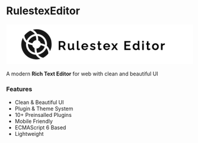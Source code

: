 # RulestexEditor

![Rulestex Editor Logo](logo.png)

A modern **Rich Text Editor** for web with clean and beautiful UI

### Features 
- Clean & Beautiful UI
- Plugin & Theme System
- 10+ Preinsalled Plugins
- Mobile Friendly
- ECMAScript 6 Based
- Lightweight
